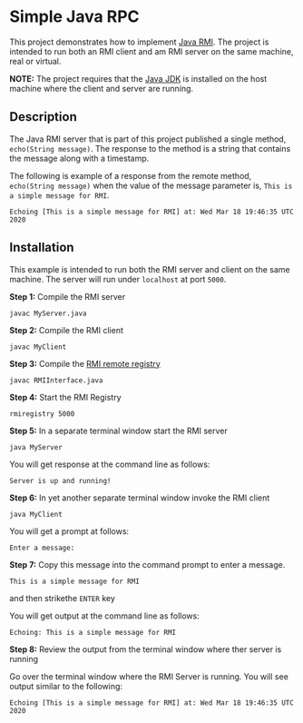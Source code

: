 # Simple Java RPC
This project demonstrates how to implement [Java RMI](https://en.wikipedia.org/wiki/Java_remote_method_invocation). The project is intended to run both an RMI client and am RMI server on the same machine, real or virtual.

**NOTE:** The project requires that the [Java JDK](https://www.oracle.com/java/technologies/javase-jdk14-downloads.html) is installed on the host machine where the client and server are running.

## Description

The Java RMI server that is part of this project published a single method, `echo(String message)`. The response to the method is a string that contains the message along with a timestamp.

The following is example of a response from the remote method, `echo(String message)` when the value of the message parameter is, `This is a simple message for RMI`.

```
Echoing [This is a simple message for RMI] at: Wed Mar 18 19:46:35 UTC 2020
```

## Installation

This example is intended to run both the RMI server and client on the same machine. The server will run under `localhost` at port `5000`.

**Step 1:** Compile the RMI server

`javac MyServer.java`

**Step 2:** Compile the RMI client

`javac MyClient`

**Step 3:** Compile the [RMI remote registry](https://docs.oracle.com/javase/7/docs/technotes/tools/solaris/rmiregistry.html)

`javac RMIInterface.java`

**Step 4:** Start the RMI Registry

`rmiregistry 5000`

**Step 5:** In a separate terminal window start the RMI server

`java MyServer`

You will get response at the command line as follows:

`Server is up and running!`


**Step 6:** In yet another separate terminal window invoke the RMI client

`java MyClient`

You will get a prompt at follows:

`Enter a message: `

**Step 7:** Copy this message into the command prompt to enter a message.

`This is a simple message for RMI`

and then strikethe `ENTER` key

You will get output at the command line as follows:

`Echoing: This is a simple message for RMI`

**Step 8:** Review the output from the terminal window where ther server is running

Go over the terminal window where the RMI Server is running. You will see output similar to the following:

`Echoing [This is a simple message for RMI] at: Wed Mar 18 19:46:35 UTC 2020`


